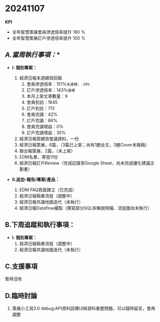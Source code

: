 # 20241107

**KPI**
- 全年智慧策展會員滲透倍率提升 180 %
-  全年智慧策展訂戶滲透倍率提升 100 %

## *A.當周執行事項：**  
  - **I. 個別專案：**
    1. 經濟日報本週績效回報
       1. 會員滲透倍率：151%`未達標，-30%`
       2. 訂戶滲透倍率：143%`達標`
       3. 本月上架文章數量：9
       4. 會員到訪：1645
       5. 訂戶到訪：713
       6. 會員完讀：42%
       7. 訂戶完讀：66%
       8. 會員完讀增益：0%
       9. 訂戶完讀增益：35%
    2. 經濟日報周績效會議資料，一份
    3. 經濟日報策展，6篇，（3篇已上架；尚有1題全文，3題Cover未報稿）
    4. 聯合報策展，2篇，（未上架）
    5. EDM名單，寄發11份
    6. 經濟日報訂戶Review（完成記錄至Google Sheet，尚未完成優化建議企劃書）
   
  - **II.追加-報告/專案/產品：**
    1. EDM FAQ頁面建立（已完成）
    2. 經濟日報稿單流程（調整中）
    3. 經濟日報共識地圖迭代（未執行）
    4. 經濟日報Dataflow繪製（撰寫部分SQL拆解說明檔、流程圖尚未執行）

## **B.下周追蹤和執行事項：**
  - **I. 個別專案：**
    1. 經濟日報稿單流程（調整中）
    2. 經濟日報共識地圖迭代（未執行）
   
## **C.支援事項**

暫時沒有

## **D.臨時討論**

1. 策展小工具3.0 debug:API資料回傳UI與資料重整問題，可以隨時留言，會再調整